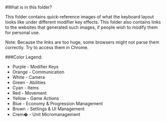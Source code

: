 #What is in this folder?

This folder contains quick-reference images of what the keyboard layout looks like under different modifier key effects.
This folder also contains links to the websites that generated such images, if people wish to modify them for personal use.

Note: Because the links are too huge, some browsers might not parse them correctly. Try to access them in Chrome.

###Color Legend:
- Purple - Modifier Keys
- Orange - Communication
- White - Camera
- Green - Abilities
- Cyan - Items
- Red - Movement
- Yellow - Game Actions
- Blue - Economy & Progression Management
- Brown - Settings & UI Management
- Crem� - Unit Micromanagement
